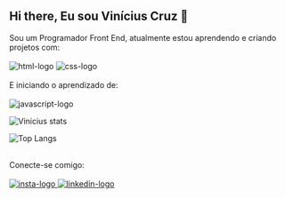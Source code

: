 ## Hi there, Eu sou Vinícius Cruz 👋

Sou um Programador Front End, atualmente estou aprendendo e criando projetos com:
<br>
<br>
   <img src="https://img.shields.io/badge/HTML5-E34F26?style=for-the-badge&logo=html5&logoColor=white" alt="html-logo"/>
   <img src="https://img.shields.io/badge/CSS3-1572B6?style=for-the-badge&logo=css3&logoColor=white" alt="css-logo"/>
<br>
<br>
  E iniciando o aprendizado de:
  <br>
  <br>
    <img src="https://img.shields.io/badge/JavaScript-F7DF1E?style=for-the-badge&logo=javascript&logoColor=black" alt="javascript-logo"/>

  ![Vinicius stats](https://github-readme-stats.vercel.app/api?username=viniciuscruz11&show_icons=true&theme=tokyonight) 
  
  ![Top Langs](https://github-readme-stats.vercel.app/api/top-langs/?username=viniciuscruz11&hide_progress=true)
  <br>
  <br>

  Conecte-se comigo:
    <br>
    <br>
    <a href="https://www.instagram.com/__viniciuscruz?igsh=bnh2dnhzbGM2Y3M0&utm_source=qr"> 
    <img src="https://img.shields.io/badge/Instagram-E4405F?style=for-the-badge&logo=instagram&logoColor=white" alt="insta-logo"/>
    <a/>
    <a href="https://www.linkedin.com/in/viníciusfrancodacruz"> 
    <img src="https://img.shields.io/badge/LinkedIn-0077B5?style=for-the-badge&logo=linkedin&logoColor=white" alt="linkedin-logo">
    <a/>

  
